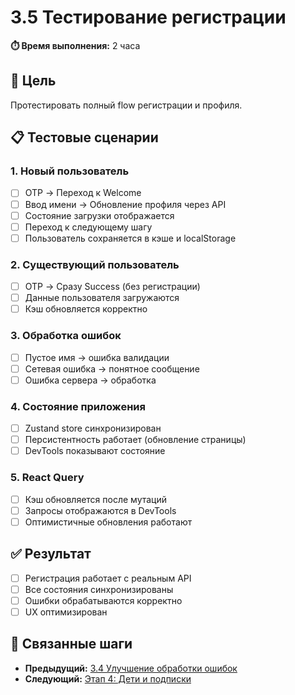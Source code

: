 # 3.5 Тестирование регистрации

**⏱️ Время выполнения:** 2 часа

## 🎯 Цель

Протестировать полный flow регистрации и профиля.

## 📋 Тестовые сценарии

### 1. Новый пользователь

- [ ] OTP → Переход к Welcome
- [ ] Ввод имени → Обновление профиля через API
- [ ] Состояние загрузки отображается
- [ ] Переход к следующему шагу
- [ ] Пользователь сохраняется в кэше и localStorage

### 2. Существующий пользователь

- [ ] OTP → Сразу Success (без регистрации)
- [ ] Данные пользователя загружаются
- [ ] Кэш обновляется корректно

### 3. Обработка ошибок

- [ ] Пустое имя → ошибка валидации
- [ ] Сетевая ошибка → понятное сообщение
- [ ] Ошибка сервера → обработка

### 4. Состояние приложения

- [ ] Zustand store синхронизирован
- [ ] Персистентность работает (обновление страницы)
- [ ] DevTools показывают состояние

### 5. React Query

- [ ] Кэш обновляется после мутаций
- [ ] Запросы отображаются в DevTools
- [ ] Оптимистичные обновления работают

## ✅ Результат

- [ ] Регистрация работает с реальным API
- [ ] Все состояния синхронизированы
- [ ] Ошибки обрабатываются корректно
- [ ] UX оптимизирован

## 🔗 Связанные шаги

- **Предыдущий:** [3.4 Улучшение обработки ошибок](./3.4-error-handling.md)
- **Следующий:** [Этап 4: Дети и подписки](../4-children-subscriptions/)
